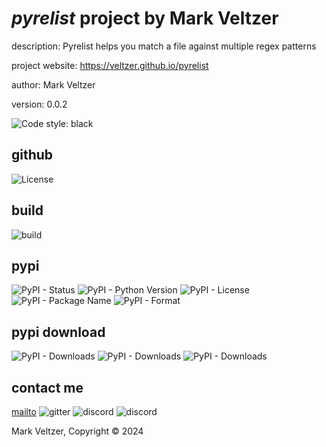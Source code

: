 # *pyrelist* project by Mark Veltzer

description: Pyrelist helps you match a file against multiple regex patterns

project website: https://veltzer.github.io/pyrelist

author: Mark Veltzer

version: 0.0.2

![Code style: black](https://img.shields.io/badge/code%20style-black-000000.svg)

## github

![License](https://img.shields.io/github/license/veltzer/pyrelist)

## build

![build](https://github.com/veltzer/pyrelist/workflows/build/badge.svg)

## pypi

![PyPI - Status](https://img.shields.io/pypi/status/pyrelist)
![PyPI - Python Version](https://img.shields.io/pypi/pyversions/pyrelist)
![PyPI - License](https://img.shields.io/pypi/l/pyrelist)
![PyPI - Package Name](https://img.shields.io/pypi/v/pyrelist)
![PyPI - Format](https://img.shields.io/pypi/format/pyrelist)

## pypi download

![PyPI - Downloads](https://img.shields.io/pypi/dd/pyrelist)
![PyPI - Downloads](https://img.shields.io/pypi/dw/pyrelist)
![PyPI - Downloads](https://img.shields.io/pypi/dm/pyrelist)



## contact me
[mailto](mailto:mark.veltzer@gmail.com)
![gitter](https://img.shields.io/gitter/room/veltzer/mark.veltzer)
![discord](https://img.shields.io/discord/719336281624281119)
![discord](https://img.shields.io/discord/719336282194444302)

Mark Veltzer, Copyright © 2024
